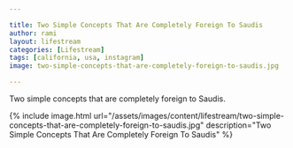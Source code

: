 ```yaml
---

title: Two Simple Concepts That Are Completely Foreign To Saudis
author: rami
layout: lifestream
categories: [Lifestream]
tags: [california, usa, instagram]
image: two-simple-concepts-that-are-completely-foreign-to-saudis.jpg

---
```


Two simple concepts that are completely foreign to Saudis.

{% include image.html url="/assets/images/content/lifestream/two-simple-concepts-that-are-completely-foreign-to-saudis.jpg" description="Two Simple Concepts That Are Completely Foreign To Saudis" %}
